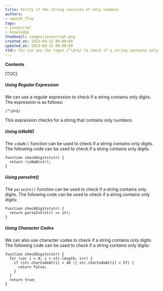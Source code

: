 ```yaml
---
title: Verify if the string consists of only numbers
authors:
- smooth_flow
tags:
- javascript
- knowledge
thumbnail: images/javascript.png
created_at: 2023-04-15 00:00:00
updated_at: 2023-04-15 00:00:00
tldr: You can use the regex /^\d+$/ to check if a string contains only digits in Javascript.
---
```


**Contents**

[TOC]

##### Using Regular Expression

We can use a regular expression to check if a string contains only digits. The expression is as follows:

`/^\d+$/`

This expression checks for a string that contains only numbers.

##### Using isNaN()

The `isNaN()` function can be used to check if a string contains only digits. The following code can be used to check if a string contains only digits:

```
function checkDigits(str) {
  return !isNaN(str);
}
```

##### Using parseInt()

The `parseInt()` function can be used to check if a string contains only digits. The following code can be used to check if a string contains only digits:

```
function checkDigits(str) {
  return parseInt(str) == str;
}
```

##### Using Character Codes

We can also use character codes to check if a string contains only digits. The following code can be used to check if a string contains only digits:

```
function checkDigits(str) {
  for (var i = 0; i < str.length; i++) {
    if (str.charCodeAt(i) < 48 || str.charCodeAt(i) > 57) {
      return false;
    }
  }
  return true;
}
```
